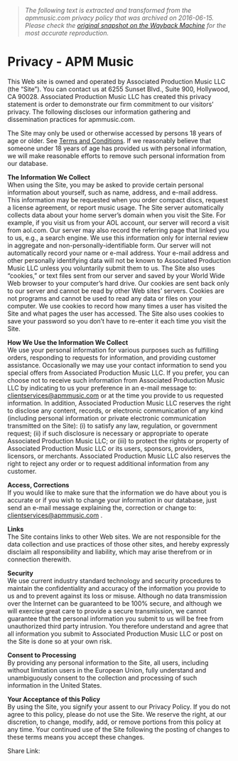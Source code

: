 > *The following text is extracted and transformed from the apmmusic.com privacy policy that was archived on 2016-06-15. Please check the [original snapshot on the Wayback Machine](https://web.archive.org/web/20160615014945id_/http%3A//www.apmmusic.com/privacy) for the most accurate reproduction.*

# Privacy - APM Music

This Web site is owned and operated by Associated Production Music LLC (the “Site”). You can contact us at 6255 Sunset Blvd., Suite 900, Hollywood, CA 90028. Associated Production Music LLC has created this privacy statement is order to demonstrate our firm commitment to our visitors’ privacy. The following discloses our information gathering and dissemination practices for apmmusic.com.

The Site may only be used or otherwise accessed by persons 18 years of age or older. See [Terms and Conditions](http://www.apmmusic.com/index.php?option=com_content&view=article&id=147&Itemid=83). If we reasonably believe that someone under 18 years of age has provided us with personal information, we will make reasonable efforts to remove such personal information from our database.

**The Information We Collect**  
When using the Site, you may be asked to provide certain personal information about yourself, such as name, address, and e-mail address. This information may be requested when you order compact discs, request a license agreement, or report music usage. The Site server automatically collects data about your home server’s domain when you visit the Site. For example, if you visit us from your AOL account, our server will record a visit from aol.com. Our server may also record the referring page that linked you to us, e.g., a search engine. We use this information only for internal review in aggregate and non-personally-identifiable form. Our server will not automatically record your name or e-mail address. Your e-mail address and other personally identifying data will not be known to Associated Production Music LLC unless you voluntarily submit them to us. The Site also uses “cookies,” or text files sent from our server and saved by your World Wide Web browser to your computer’s hard drive. Our cookies are sent back only to our server and cannot be read by other Web sites’ servers. Cookies are not programs and cannot be used to read any data or files on your computer. We use cookies to record how many times a user has visited the Site and what pages the user has accessed. The Site also uses cookies to save your password so you don’t have to re-enter it each time you visit the Site.

**How We Use the Information We Collect**  
We use your personal information for various purposes such as fulfilling orders, responding to requests for information, and providing customer assistance. Occasionally we may use your contact information to send you special offers from Associated Production Music LLC. If you prefer, you can choose not to receive such information from Associated Production Music LLC by indicating to us your preference in an e-mail message to: [clientservices@apmmusic.com](mailto:clientservices@apmmusic.com) or at the time you provide to us requested information. In addition, Associated Production Music LLC reserves the right to disclose any content, records, or electronic communication of any kind (including personal information or private electronic communication transmitted on the Site): (i) to satisfy any law, regulation, or government request; (ii) if such disclosure is necessary or appropriate to operate Associated Production Music LLC; or (iii) to protect the rights or property of Associated Production Music LLC or its users, sponsors, providers, licensors, or merchants. Associated Production Music LLC also reserves the right to reject any order or to request additional information from any customer.

**Access, Corrections**  
If you would like to make sure that the information we do have about you is accurate or if you wish to change your information in our database, just send an e-mail message explaining the, correction or change to: [clientservices@apmmusic.com](mailto:clientservices@apmmusic.com) .

**Links**  
The Site contains links to other Web sites. We are not responsible for the data collection and use practices of those other sites, and hereby expressly disclaim all responsibility and liability, which may arise therefrom or in connection therewith.

**Security**  
We use current industry standard technology and security procedures to maintain the confidentiality and accuracy of the information you provide to us and to prevent against its loss or misuse. Although no data transmission over the Internet can be guaranteed to be 100% secure, and although we will exercise great care to provide a secure transmission, we cannot guarantee that the personal information you submit to us will be free from unauthorized third party intrusion. You therefore understand and agree that all information you submit to Associated Production Music LLC or post on the Site is done so at your own risk.

**Consent to Processing**  
By providing any personal information to the Site, all users, including without limitation users in the European Union, fully understand and unambiguously consent to the collection and processing of such information in the United States.

**Your Acceptance of this Policy**  
By using the Site, you signify your assent to our Privacy Policy. If you do not agree to this policy, please do not use the Site. We reserve the right, at our discretion, to change, modify, add, or remove portions from this policy at any time. Your continued use of the Site following the posting of changes to these terms means you accept these changes.

Share Link: [](http://www.apmmusic.com/#bookmark "Bookmark This Page") [](http://www.google.com/bookmarks/mark?op=add&bkmk=%%URL%%&title=%%TITLE%% "Share Link On: Google") [](http://del.icio.us/post?&url=%%URL%%&title=%%TITLE%% "Share Link On: Del.icio.us") [](http://digg.com/submit?phase=2&url=%%URL%%&title=%%TITLE%% "Share Link On: Digg") [](http://www.facebook.com/share.php?u=%%URL%% "Share Link On: Facebook") [](http://www.myspace.com/Modules/PostTo/Pages/?c=%%URL%%&t=%%TITLE%% "Share Link On: Myspace") [](http://reddit.com/submit?url=%%URL%%&title=%%TITLE%% "Share Link On: Reddit") [](http://technorati.com/faves?add=%%URL%% "Share Link On: Technorati") [](http://www.stumbleupon.com/submit?url=%%URL%%&title=%%TITLE%% "Share Link On: Stumble Upon")
